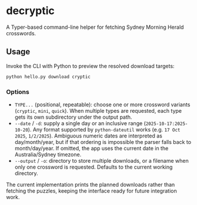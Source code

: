 # decryptic

A Typer-based command-line helper for fetching Sydney Morning Herald crosswords.

## Usage

Invoke the CLI with Python to preview the resolved download targets:

```bash
python hello.py download cryptic
```

### Options

- `TYPE...` (positional, repeatable): choose one or more crossword variants (`cryptic`, `mini`, `quick`). When multiple types are requested, each type gets its own subdirectory under the output path.
- `--date` / `-d`: supply a single day or an inclusive range (`2025-10-17:2025-10-20`). Any format supported by `python-dateutil` works (e.g. `17 Oct 2025`, `1/2/2025`). Ambiguous numeric dates are interpreted as day/month/year, but if that ordering is impossible the parser falls back to month/day/year. If omitted, the app uses the current date in the Australia/Sydney timezone.
- `--output` / `-o`: directory to store multiple downloads, or a filename when only one crossword is requested. Defaults to the current working directory.

The current implementation prints the planned downloads rather than fetching the puzzles, keeping the interface ready for future integration work.
